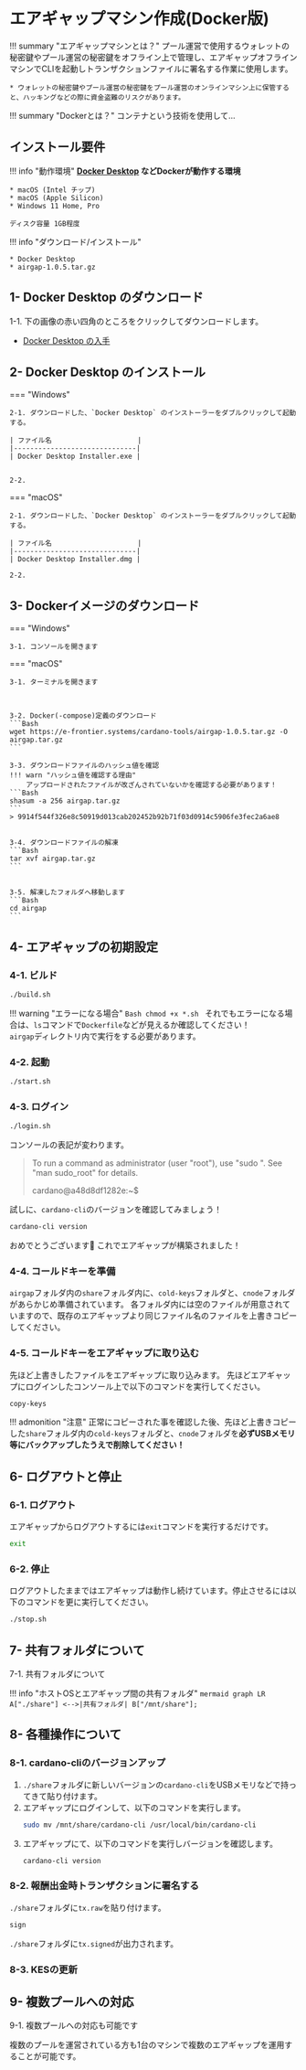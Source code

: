 # **エアギャップマシン作成(Docker版)**

!!! summary "エアギャップマシンとは？"
    プール運営で使用するウォレットの秘密鍵やプール運営の秘密鍵をオフライン上で管理し、エアギャップオフラインマシンでCLIを起動しトランザクションファイルに署名する作業に使用します。
    
    * ウォレットの秘密鍵やプール運営の秘密鍵をプール運営のオンラインマシン上に保管すると、ハッキングなどの際に資金盗難のリスクがあります。

!!! summary "Dockerとは？"
    コンテナという技術を使用して...

## **インストール要件**

!!! info "動作環境"
    **[Docker Desktop](https://www.docker.com/ja-jp/products/docker-desktop/) などDockerが動作する環境**

    * macOS (Intel チップ)
    * macOS (Apple Silicon)
    * Windows 11 Home, Pro
    
    ディスク容量 1GB程度

!!! info "ダウンロード/インストール"
    
    * Docker Desktop
    * airgap-1.0.5.tar.gz

## **1- Docker Desktop のダウンロード**

1-1. 下の画像の赤い四角のところをクリックしてダウンロードします。

* [Docker Desktop の入手](https://www.docker.com/ja-jp/products/docker-desktop/)


## **2- Docker Desktop のインストール**

=== "Windows" 
    
    2-1. ダウンロードした、`Docker Desktop` のインストーラーをダブルクリックして起動する。
    
    | ファイル名                     |
    |------------------------------|
    | Docker Desktop Installer.exe |
    
    
    2-2. 
    
=== "macOS"

    2-1. ダウンロードした、`Docker Desktop` のインストーラーをダブルクリックして起動する。

    | ファイル名                     |
    |------------------------------|
    | Docker Desktop Installer.dmg |

    2-2. 




## **3- Dockerイメージのダウンロード**

=== "Windows"

    3-1. コンソールを開きます
    
    

=== "macOS"

    3-1. ターミナルを開きます

    
    
    3-2. Docker(-compose)定義のダウンロード
    ```Bash
    wget https://e-frontier.systems/cardano-tools/airgap-1.0.5.tar.gz -O airgap.tar.gz
    ```
    
    3-3. ダウンロードファイルのハッシュ値を確認
    !!! warn "ハッシュ値を確認する理由"
        アップロードされたファイルが改ざんされていないかを確認する必要があります！
    ```Bash    
    shasum -a 256 airgap.tar.gz
    ```
    > 9914f544f326e8c50919d013cab202452b92b71f03d0914c5906fe3fec2a6ae8
    
    
    3-4. ダウンロードファイルの解凍
    ```Bash
    tar xvf airgap.tar.gz
    ```


    3-5. 解凍したフォルダへ移動します
    ```Bash
    cd airgap
    ```
    
    
## **4- エアギャップの初期設定**

### 4-1. ビルド

```Bash
./build.sh
```
!!! warning "エラーになる場合"
    ```Bash
    chmod +x *.sh
    ```
    それでもエラーになる場合は、`ls`コマンドで`Dockerfile`などが見えるか確認してください！<br />
    `airgap`ディレクトリ内で実行をする必要があります。


### 4-2. 起動

```Bash
./start.sh
```


### 4-3. ログイン

```Bash
./login.sh
```
コンソールの表記が変わります。

> To run a command as administrator (user "root"), use "sudo <command>".
> See "man sudo_root" for details.
> 
> cardano@a48d8df1282e:~$


試しに、`cardano-cli`のバージョンを確認してみましょう！
```Bash
cardano-cli version
```


おめでとうございます🎉
これでエアギャップが構築されました！


### 4-4. コールドキーを準備

`airgap`フォルダ内の`share`フォルダ内に、`cold-keys`フォルダと、`cnode`フォルダがあらかじめ準備されています。
各フォルダ内には空のファイルが用意されていますので、既存のエアギャップより同じファイル名のファイルを上書きコピーしてください。



### 4-5. コールドキーをエアギャップに取り込む

先ほど上書きしたファイルをエアギャップに取り込みます。
先ほどエアギャップにログインしたコンソール上で以下のコマンドを実行してください。
```Bash
copy-keys
```

!!! admonition "注意"
    正常にコピーされた事を確認した後、先ほど上書きコピーした`share`フォルダ内の`cold-keys`フォルダと、`cnode`フォルダを**必ずUSBメモリ等にバックアップしたうえで削除してください！**



## **6- ログアウトと停止**

### 6-1. ログアウト

エアギャップからログアウトするには`exit`コマンドを実行するだけです。
```Bash
exit
```


### 6-2. 停止

ログアウトしたままではエアギャップは動作し続けています。停止させるには以下のコマンドを更に実行してください。
```Bash
./stop.sh
```



## **7- 共有フォルダについて**

7-1. 共有フォルダについて

!!! info "ホストOSとエアギャップ間の共有フォルダ"
    ``` mermaid
    graph LR
        A["./share"] <-->|共有フォルダ| B["/mnt/share"];
    ```



## **8- 各種操作について**

### **8-1. cardano-cliのバージョンアップ**

1. `./share`フォルダに新しいバージョンの`cardano-cli`をUSBメモリなどで持ってきて貼り付けます。
2. エアギャップにログインして、以下のコマンドを実行します。
   ```Bash
   sudo mv /mnt/share/cardano-cli /usr/local/bin/cardano-cli
   ```
3. エアギャップにて、以下のコマンドを実行しバージョンを確認します。
   ```Bash
   cardano-cli version
   ```


### **8-2. 報酬出金時トランザクションに署名する**

`./share`フォルダに`tx.raw`を貼り付けます。
```Bash
sign
```
`./share`フォルダに`tx.signed`が出力されます。

### **8-3. KESの更新**








## **9- 複数プールへの対応**

9-1. 複数プールへの対応も可能です

複数のプールを運営されている方も1台のマシンで複数のエアギャップを運用することが可能です。

